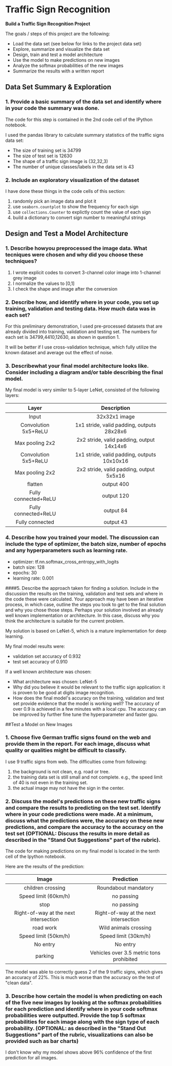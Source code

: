 # Traffic Sign Recognition 

**Build a Traffic Sign Recognition Project**

The goals / steps of this project are the following:
* Load the data set (see below for links to the project data set)
* Explore, summarize and visualize the data set
* Design, train and test a model architecture
* Use the model to make predictions on new images
* Analyze the softmax probabilities of the new images
* Summarize the results with a written report


## Data Set Summary & Exploration

### 1. Provide a basic summary of the data set and identify where in your code the summary was done. 

The code for this step is contained in the 2nd code cell of the IPython notebook.  

I used the pandas library to calculate summary statistics of the traffic
signs data set:

* The size of training set is 34799
* The size of test set is 12630
* The shape of a traffic sign image is (32,32,3)
* The number of unique classes/labels in the data set is 43

### 2. Include an exploratory visualization of the dataset 

I have done these things in the code cells of this section:

1. randomly pick an image data and plot it
2. use `seaborn.countplot` to show the frequency for each sign
3. use `collections.Counter` to explictly count the value of each sign
4. build a dictionary to convert sign number to meaningful strings

## Design and Test a Model Architecture

### 1. Describe howyou preprocessed the image data. What tecniques were chosen and why did you choose these techniques? 

1. I wrote explicit codes to convert 3-channel color image into 1-channel grey image
2. I normalize the values to [0,1]
3. I check the shape and image after the conversion

### 2. Describe how, and identify where in your code, you set up training, validation and testing data. How much data was in each set?

For this preliminary demonstration, I used pre-processed datasets that are already divided into training, validation and testing set. The numbers for each set is 34799,4410,12630, as shown in question 1. 

It will be better if I use cross-validation technique, which fully utilize the known dataset and average out the effect of noise. 


### 3. Describewhat your final model architecture looks like. Consider including a diagram and/or table describing the final model.

My final model is very similer to 5-layer LeNet, consisted of the following layers:

|        Layer         |               Description                |
| :------------------: | :--------------------------------------: |
|        Input         |              32x32x1 image               |
| Convolution 5x5+ReLU | 1x1 stride, valid padding, outputs 28x28x6 |
|   Max pooling 2x2    | 2x2 stride,  valid padding, output 14x14x6 |
| Convolution 5x5+ReLU | 1x1 stride, valid padding, outputs 10x10x16 |
|   Max pooling 2x2    | 2x2 stride,  valid padding, output 5x5x16 |
|       flatten        |                output 400                |
| Fully connected+ReLU |                output 120                |
| Fully connected+ReLU |                output 84                 |
|   Fully connected    |                output 43                 |



### 4. Describe how you trained your model. The discussion can include the type of optimizer, the batch size, number of epochs and any hyperparameters such as learning rate.

- optimizer: tf.nn.softmax_cross_entropy_with_logits
- batch size: 128
- epochs: 30
- learning rate: 0.001

####5. Describe the approach taken for finding a solution. Include in the discussion the results on the training, validation and test sets and where in the code these were calculated. Your approach may have been an iterative process, in which case, outline the steps you took to get to the final solution and why you chose those steps. Perhaps your solution involved an already well known implementation or architecture. In this case, discuss why you think the architecture is suitable for the current problem.

My solution is based on LeNet-5, which is a mature implementation for deep learning.

My final model results were:
* validation set accuracy of 0.932
* test set accuracy of 0.910

If a well known architecture was chosen:
* What architecture was chosen: LeNet-5
* Why did you believe it would be relevant to the traffic sign application: it is proven to be good at digits image recognition.
* How does the final model's accuracy on the training, validation and test set provide evidence that the model is working well?  The accuracy of over 0.9 is achieved in a few minutes with a local cpu. The accuracy can be improved by further fine tune the hyperparameter and faster gpu.


##Test a Model on New Images

### 1. Choose five German traffic signs found on the web and provide them in the report. For each image, discuss what quality or qualities might be difficult to classify.

I use 9 traffic signs from web. The difficulties come from following:

1. the background is not clean, e.g. road or tree. 
2. the training data set is still small and not complete. e.g., the speed limit of 40 is not even in the training set. 
3. the actual image may not have the sign in the center. 

### 2. Discuss the model's predictions on these new traffic signs and compare the results to predicting on the test set. Identify where in your code predictions were made. At a minimum, discuss what the predictions were, the accuracy on these new predictions, and compare the accuracy to the accuracy on the test set (OPTIONAL: Discuss the results in more detail as described in the "Stand Out Suggestions" part of the rubric).

The code for making predictions on my final model is located in the tenth cell of the Ipython notebook.

Here are the results of the prediction:

|                 Image                 |                Prediction                |
| :-----------------------------------: | :--------------------------------------: |
|           children crossing           |           Roundabout mandatory           |
|         Speed limit (60km/h)          |                no passing                |
|                 stop                  |                no passing                |
| Right-of-way at the next intersection |  Right-of-way at the next intersection   |
|               road work               |          Wild animals crossing           |
|         Speed limit (50km/h)          |           Speed limit (30km/h)           |
|               No entry                |                 No entry                 |
|                parking                | Vehicles over 3.5 metric tons prohibited |


The model was able to correctly guess 2 of the 9 traffic signs, which gives an accuracy of 22%. This is much worse than the accuracy on the test of "clean data".

### 3. Describe how certain the model is when predicting on each of the five new images by looking at the softmax probabilities for each prediction and identify where in your code softmax probabilities were outputted. Provide the top 5 softmax probabilities for each image along with the sign type of each probability. (OPTIONAL: as described in the "Stand Out Suggestions" part of the rubric, visualizations can also be provided such as bar charts)

I don't know why my model shows above 96% confidence of the first prediction for all images. 




